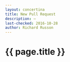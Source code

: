 ```yaml
---
layout: concertina
title: New Pull Request
description: —
last-checked: 2016-10-28
author: Richard Russon
---
```


# {{ page.title }}

